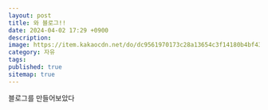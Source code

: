 ```yaml
---
layout: post
title: 와 블로그!!
date: 2024-04-02 17:29 +0900
description: 
image: https://item.kakaocdn.net/do/dc9561970173c28a13654c3f14180b4bf43ad912ad8dd55b04db6a64cddaf76d
category: 자유
tags: 
published: true
sitemap: true
---
```


블로그를 만들어보았다